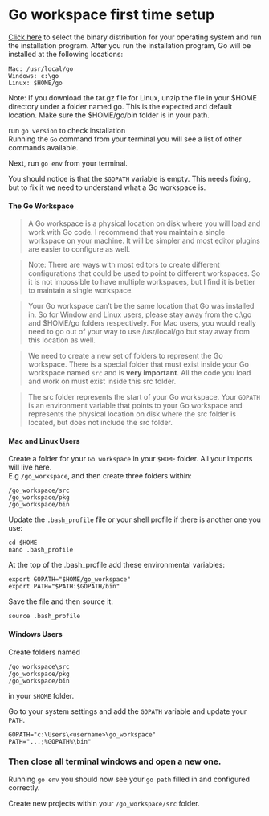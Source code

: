 # Go workspace first time setup

[Click here](https://golang.org/dl/) to select the binary distribution for your operating system and run the installation program. After you run the installation program, Go will be installed at the following locations:  


`Mac: /usr/local/go`  
`Windows: c:\go`  
`Linux: $HOME/go`  

Note: If you download the tar.gz file for Linux, unzip the file in your $HOME directory under a folder named go. This is the expected and default location. Make sure the $HOME/go/bin folder is in your path.

run `go version` to check installation  
Running the `Go` command from your terminal you will see a list of other commands available.  

Next, run `go env` from your terminal.  

You should notice is that the `$GOPATH` variable is empty. This needs fixing, but to fix it we need to understand what a Go workspace is.  

#### The Go Workspace

>A Go workspace is a physical location on disk where you will load and work with Go code. I recommend that you maintain a single workspace on your machine. It will be simpler and most editor plugins are easier to configure as well.

>Note: There are ways with most editors to create different configurations that could be used to point to different workspaces. So it is not impossible to have multiple workspaces, but I find it is better to maintain a single workspace.

>Your Go workspace can’t be the same location that Go was installed in. So for Window and Linux users, please stay away from the c:\go and $HOME/go folders respectively. For Mac users, you would really need to go out of your way to use /usr/local/go but stay away from this location as well.

>We need to create a new set of folders to represent the Go workspace. There is a special folder that must exist inside your Go workspace named `src` and is __very important__. All the code you load and work on must exist inside this src folder.

>The src folder represents the start of your Go workspace. Your `GOPATH` is an environment variable that points to your Go workspace and represents the physical location on disk where the src folder is located, but does not include the src folder.

#### Mac and Linux Users  



Create a folder for your ```Go workspace``` in your `$HOME` folder. All your imports will live here.  
E.g ```/go_workspace```, and then create three folders within:
```
/go_workspace/src
/go_workspace/pkg
/go_workspace/bin
```

Update the `.bash_profile` file or your shell profile if there is another one you use:  
```
cd $HOME
nano .bash_profile
```
At the top of the .bash_profile add these environmental variables:
```
export GOPATH="$HOME/go_workspace"
export PATH="$PATH:$GOPATH/bin"
```
Save the file and then source it:
```
source .bash_profile
```

#### Windows Users

Create folders named
```
/go_workspace\src
/go_workspace/pkg
/go_workspace/bin
```
in your `$HOME` folder.  

Go to your system settings and add the `GOPATH` variable and update your `PATH`.

```
GOPATH="c:\Users\<username>\go_workspace"
PATH="...;%GOPATH%\bin"
```

### Then close all terminal windows and open a new one.

Running `go env` you should now see your `go path` filled in and configured correctly.  

Create new projects within your `/go_workspace/src` folder.
